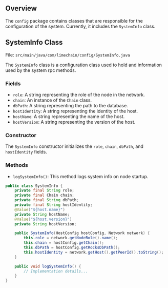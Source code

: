 ## Overview
The `config` package contains classes that are responsible for the configuration of the system. Currently, it includes the `SystemInfo` class.

## SystemInfo Class
File: `src/main/java/com/limechain/config/SystemInfo.java`

The `SystemInfo` class is a configuration class used to hold and information used by the system rpc methods.

### Fields
- `role`: A string representing the role of the node in the network.
- `chain`: An instance of the `Chain` class.
- `dbPath`: A string representing the path to the database.
- `hostIdentity`: A string representing the identity of the host.
- `hostName`: A string representing the name of the host.
- `hostVersion`: A string representing the version of the host.

### Constructor
The `SystemInfo` constructor initializes the `role`, `chain`, `dbPath`, and `hostIdentity` fields.

### Methods
- `logSystemInfo()`: This method logs system info on node startup.

```java
public class SystemInfo {
    private final String role;
    private final Chain chain;
    private final String dbPath;
    private final String hostIdentity;
    @Value("${host.name}")
    private String hostName;
    @Value("${host.version}")
    private String hostVersion;

    public SystemInfo(HostConfig hostConfig, Network network) {
        this.role = network.getNodeRole().name();
        this.chain = hostConfig.getChain();
        this.dbPath = hostConfig.getRocksDbPath();
        this.hostIdentity = network.getHost().getPeerId().toString();
    }

    public void logSystemInfo() {
        // Implementation details...
    }
}
```